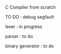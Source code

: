C Compiler from scratch

TO DO : debug segfault

lexer : in progress

parser : to do

binary generator : to do
